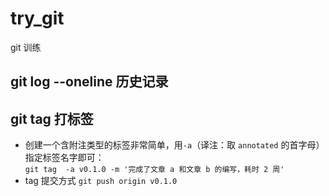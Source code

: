 # try_git
git 训练

## git log --oneline 历史记录
## git tag 打标签
- 创建一个含附注类型的标签非常简单，用` -a `（译注：取 `annotated` 的首字母）指定标签名字即可：     
`git tag  -a v0.1.0 -m '完成了文章 a 和文章 b 的编写，耗时 2 周'`       
- tag 提交方式 `git push origin v0.1.0`